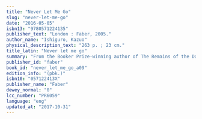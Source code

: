 ```yaml
---
title: "Never Let Me Go"
slug: "never-let-me-go"
date: "2016-05-05"
isbn13: "9780571224135"
publisher_text: "London : Faber, 2005."
author_name: "Ishiguro, Kazuo"
physical_description_text: "263 p. ; 23 cm."
title_latin: "Never let me go"
summary: "From the Booker Prize-winning author of The Remains of the Day and When We Were Orphans, comes an unforgettable edge-of-your-seat mystery that is at once heartbreakingly tender and morally courageous about what it means to be human. Hailsham seems like a pleasant English boarding school, far from the influences of the city. Its students are well tended and supported, trained in art and literature, and become just the sort of people the world wants them to be. But, curiously, they are taught nothing of the outside world and are allowed little contact with it. Within the grounds of Hailsham, Kathy grows from schoolgirl to young woman, but it's only when she and her friends Ruth and Tommy leave the safe grounds of the school (as they always knew they would) that they realize the full truth of what Hailsham is."
publisher_id: "faber"
book_id: "never_let_me_go_a09"
edition_info: "(pbk.)"
isbn10: "057122413X"
publisher_name: "Faber"
dewey_normal: "0"
lcc_number: "PR6059"
language: "eng"
updated_at: "2017-10-31"
---
```



